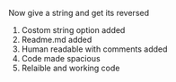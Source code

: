 Now give a string and get its reversed 
1.  Costom string option added
2.  Readme.md added
3.  Human readable with comments added
4.  Code made spacious 
5.  Relaible and working code
